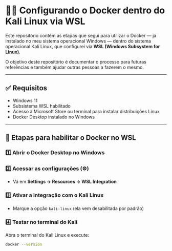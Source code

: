# 🧑‍💻 Configurando o Docker dentro do Kali Linux via WSL

Este repositório contém as etapas que segui para utilizar o Docker — já instalado no meu sistema operacional Windows — dentro do sistema operacional Kali Linux, que configurei via **WSL (Windows Subsystem for Linux)**.

O objetivo deste repositório é documentar o processo para futuras referências e também ajudar outras pessoas a fazerem o mesmo.

---

## ✅ Requisitos

- Windows 11
- Subsistema WSL habilitado
- Acesso à Microsoft Store ou terminal para instalar distribuições Linux
- Docker Desktop instalado no Windows

---

## 🚀 Etapas para habilitar o Docker no WSL

### 1️⃣ Abrir o Docker Desktop no Windows

### 2️⃣ Acessar as configurações (⚙️)

- Vá em **Settings → Resources → WSL Integration**

### 3️⃣ Ativar a integração com o Kali Linux

- Marque a opção `kali-linux` (ela vem desabilitada por padrão)

### 4️⃣ Testar no terminal do Kali

Abra o terminal do Kali Linux e execute:

```bash
docker --version
